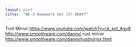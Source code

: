 ```yaml
---
layout: post
title:  "W6-3 Homework Set (5) DRAFT"
---
```


Troll Mirror 
https://www.youtube.com/watch?v=ck_soI_Agy8
http://www.smoothware.com/danny/
rust mirror 
http://www.smoothware.com/danny/rustmirror.html

